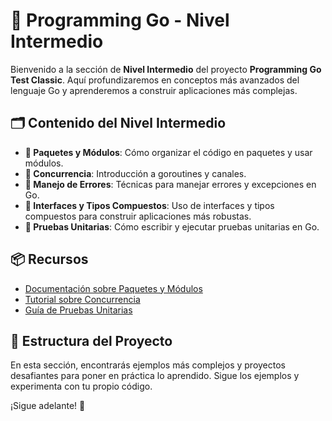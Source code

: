# 📙 Programming Go - Nivel Intermedio

Bienvenido a la sección de **Nivel Intermedio** del proyecto **Programming Go Test Classic**. Aquí profundizaremos en conceptos más avanzados del lenguaje Go y aprenderemos a construir aplicaciones más complejas.

## 🗂️ Contenido del Nivel Intermedio

- **🔹 Paquetes y Módulos**: Cómo organizar el código en paquetes y usar módulos.
- **🔹 Concurrencia**: Introducción a goroutines y canales.
- **🔹 Manejo de Errores**: Técnicas para manejar errores y excepciones en Go.
- **🔹 Interfaces y Tipos Compuestos**: Uso de interfaces y tipos compuestos para construir aplicaciones más robustas.
- **🔹 Pruebas Unitarias**: Cómo escribir y ejecutar pruebas unitarias en Go.

## 📦 Recursos

- [Documentación sobre Paquetes y Módulos](https://golang.org/doc/modules/)
- [Tutorial sobre Concurrencia](https://golang.org/doc/effective_go.html#concurrency)
- [Guía de Pruebas Unitarias](https://golang.org/doc/testing)

## 📂 Estructura del Proyecto

En esta sección, encontrarás ejemplos más complejos y proyectos desafiantes para poner en práctica lo aprendido. Sigue los ejemplos y experimenta con tu propio código.

¡Sigue adelante! 🚀
